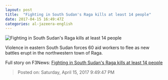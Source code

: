 ```yaml
---
layout: post
title:  "Fighting in South Sudan's Raga kills at least 14 people"
date: 2017-04-15 16:49:47Z
categories: al-jazeera-english
---
```


![Fighting in South Sudan's Raga kills at least 14 people](http://www.aljazeera.com/mritems/Images/2017/4/15/11fe4a9b11c64cd5b30050978d3f9450_18.jpg)

Violence in eastern South Sudan forces 60 aid workers to flee as new battles erupt in the northwestern town of Raga.


Full story on F3News: [Fighting in South Sudan's Raga kills at least 14 people](http://www.f3nws.com/n/jBtdeG)

> Posted on: Saturday, April 15, 2017 9:49:47 PM
